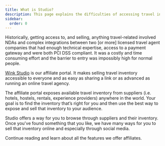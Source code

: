 ```yaml
---
title: What is Studio?
description: This page explains the difficulties of accessing travel inventory and how Wink's affiliate portal makes that much easier.
sidebar:
  order: 0
---
```


Historically, getting access to, and selling, anything travel-related involved NDAs and complex integrations between two [or more] licensed travel agent companies that had enough technical expertise, access to a payment gateway and were both PCI DSS compliant. It was a costly and time consuming effort and the barrier to entry was impossibly high for normal people.

[Wink Studio](https://studio.wink.travel) is our affiliate portal. It makes selling travel inventory accessible to everyone and as easy as sharing a link or as advanced as running an online travel agency.

The affiliate portal exposes available travel inventory from suppliers (i.e. hotels, hostels, rentals, experience providers) anywhere in the world. Your goal is to find the inventory that’s right for you and then use the best way to expose and sell that inventory to your audience. 

Studio offers a way for you to browse through suppliers and their inventory. Once you've found something that you like, we have many ways for you to sell that inventory online and especially through social media.

Continue reading and learn about all the features we offer affiliates.
